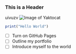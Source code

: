### This is a Header
uivuzv
![Image of Yaktocat](https://octodex.github.com/images/yaktocat.png)
``` javascript
print("Hello World")
```
- [ ] Turn on GitHub Pages
- [ ] Outline my portfolio
- [ ] Introduce myself to the world
